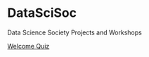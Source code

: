 # DataSciSoc
Data Science Society Projects and Workshops

[Welcome Quiz](https://evaktar.github.io/DataSciSoc/welcomequiz.html)
